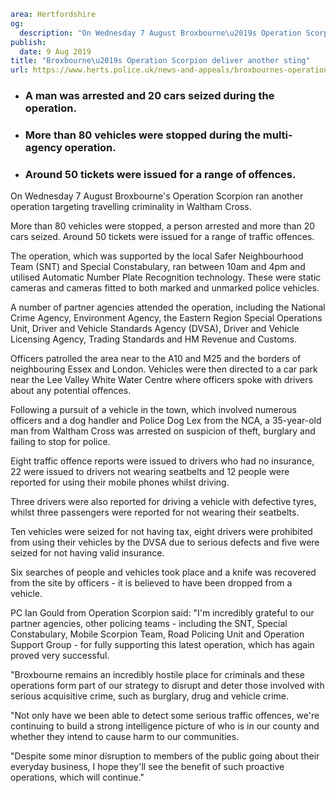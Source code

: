 ```yaml
area: Hertfordshire
og:
  description: "On Wednesday 7 August Broxbourne\u2019s Operation Scorpion ran another operation targeting travelling criminality in Waltham Cross."
publish:
  date: 9 Aug 2019
title: "Broxbourne\u2019s Operation Scorpion deliver another sting"
url: https://www.herts.police.uk/news-and-appeals/broxbournes-operation-scorpion-deliver-another-sting-0616k
```

* ### A man was arrested and 20 cars seized during the operation.

 * ### More than 80 vehicles were stopped during the multi-agency operation.

 * ### Around 50 tickets were issued for a range of offences.

On Wednesday 7 August Broxbourne's Operation Scorpion ran another operation targeting travelling criminality in Waltham Cross.

More than 80 vehicles were stopped, a person arrested and more than 20 cars seized. Around 50 tickets were issued for a range of traffic offences.

The operation, which was supported by the local Safer Neighbourhood Team (SNT) and Special Constabulary, ran between 10am and 4pm and utilised Automatic Number Plate Recognition technology. These were static cameras and cameras fitted to both marked and unmarked police vehicles.

A number of partner agencies attended the operation, including the National Crime Agency, Environment Agency, the Eastern Region Special Operations Unit, Driver and Vehicle Standards Agency (DVSA), Driver and Vehicle Licensing Agency, Trading Standards and HM Revenue and Customs.

Officers patrolled the area near to the A10 and M25 and the borders of neighbouring Essex and London. Vehicles were then directed to a car park near the Lee Valley White Water Centre where officers spoke with drivers about any potential offences.

Following a pursuit of a vehicle in the town, which involved numerous officers and a dog handler and Police Dog Lex from the NCA, a 35-year-old man from Waltham Cross was arrested on suspicion of theft, burglary and failing to stop for police.

Eight traffic offence reports were issued to drivers who had no insurance, 22 were issued to drivers not wearing seatbelts and 12 people were reported for using their mobile phones whilst driving.

Three drivers were also reported for driving a vehicle with defective tyres, whilst three passengers were reported for not wearing their seatbelts.

Ten vehicles were seized for not having tax, eight drivers were prohibited from using their vehicles by the DVSA due to serious defects and five were seized for not having valid insurance.

Six searches of people and vehicles took place and a knife was recovered from the site by officers - it is believed to have been dropped from a vehicle.

PC Ian Gould from Operation Scorpion said: "I'm incredibly grateful to our partner agencies, other policing teams - including the SNT, Special Constabulary, Mobile Scorpion Team, Road Policing Unit and Operation Support Group - for fully supporting this latest operation, which has again proved very successful.

"Broxbourne remains an incredibly hostile place for criminals and these operations form part of our strategy to disrupt and deter those involved with serious acquisitive crime, such as burglary, drug and vehicle crime.

"Not only have we been able to detect some serious traffic offences, we're continuing to build a strong intelligence picture of who is in our county and whether they intend to cause harm to our communities.

"Despite some minor disruption to members of the public going about their everyday business, I hope they'll see the benefit of such proactive operations, which will continue."
